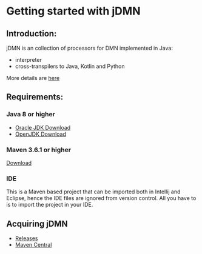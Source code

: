# Getting started with jDMN

## Introduction:

jDMN is an collection of processors for DMN implemented in Java:
- interpreter
- cross-transpilers to Java, Kotlin and Python

More details are [here](https://github.com/goldmansachs/jdmn/blob/master/docs/jDMN.pdf)

## Requirements:

### Java 8 or higher

* [Oracle JDK Download](http://www.oracle.com/technetwork/java/javase/downloads/index.html)
* [OpenJDK Download](http://openjdk.java.net/install/)

### Maven 3.6.1 or higher

[Download](https://maven.apache.org/download.cgi)

### IDE

This is a Maven based project that can be imported both in Intellij and Eclipse, hence the IDE files are ignored from version control. All you have to is to import the project in your IDE.

## Acquiring jDMN

* [Releases](https://github.com/goldmansachs/jdmn/releases)
* [Maven Central](http://search.maven.org/#search%7Cga%7C1%7Cg%3A%22com.goldmansachs.jdmn%22)
